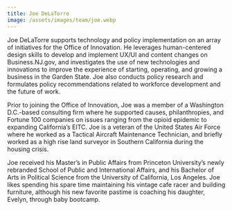 ```yaml
---
title: Joe DeLaTorre
image: /assets/images/team/joe.webp
---
```


Joe DeLaTorre supports technology and policy implementation on an array of initiatives for the Office of Innovation. He leverages human-centered design skills to develop and implement UX/UI and content changes on Business.NJ.gov, and investigates the use of new technologies and innovations to improve the experience of starting, operating, and growing a business in the Garden State. Joe also conducts policy research and formulates policy recommendations related to workforce development and the future of work.

Prior to joining the Office of Innovation, Joe was a member of a Washington D.C.-based consulting firm where he supported causes, philanthropies, and Fortune 100 companies on issues ranging from the opioid epidemic to expanding California’s EITC. Joe is a veteran of the United States Air Force where he worked as a Tactical Aircraft Maintenance Technician, and briefly worked as a high rise land surveyor in Southern California during the housing crisis.

Joe received his Master’s in Public Affairs from Princeton University’s newly rebranded School of Public and International Affairs, and his Bachelor of Arts in Political Science from the University of California, Los Angeles. Joe likes spending his spare time maintaining his vintage cafe racer and building furniture, although his new favorite pastime is coaching his daughter, Evelyn, through baby bootcamp.
